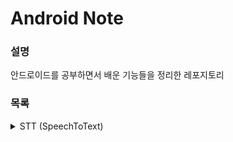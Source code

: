 # Android Note

### 설명
안드로이드를 공부하면서 배운 기능들을 정리한 레포지토리

### 목록
<details>
<summary>STT (SpeechToText)</summary>
<div markdown="1">
<br>

~~~
<uses-permission android:name="android.permission.INTERNET" />
<uses-permission android:name="android.permission.RECORD_AUDIO" />

<queries>
        <intent>
            <action android:name="android.speech.RecognitionService" />
        </intent>
</queries>
~~~
  
[참고 URL] (https://itstory1592.tistory.com/50)

</div>
</details>
